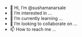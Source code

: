 - 👋 Hi, I’m @sushamanarsale
- 👀 I’m interested in ...
- 🌱 I’m currently learning ...
- 💞️ I’m looking to collaborate on ...
- 📫 How to reach me ...

<!---
sushamanarsale/sushamanarsale is a ✨ special ✨ repository because its `README.md` (this file) appears on your GitHub profile.
You can click the Preview link to take a look at your changes.
--->
